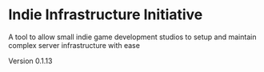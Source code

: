 # Indie Infrastructure Initiative
A tool to allow small indie game development studios to setup and maintain complex server infrastructure with ease

Version 0.1.13
